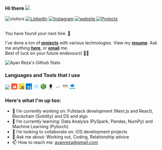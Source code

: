### Hi there  <img src="https://github.com/manuarora700/manuarora700/blob/master/gifs/Hi.gif" width="30px"> </h2>

![visitors](https://visitor-badge.glitch.me/badge?page_id=ayanreza)
<a href="https://www.linkedin.com/in/ayanreza" target="_blank"><img src="https://img.shields.io/badge/LinkedIn-%230077B5.svg?&style=flat-square&logo=linkedin&logoColor=white" alt="LinkedIn"></a>
<a href="https://www.instagram.com/ayanpoptosis" target="_blank"><img src="https://img.shields.io/badge/Instagram-%23E4405F.svg?&style=flat-square&logo=instagram&logoColor=white" alt="Instagram"></a>
<a href="https://main-portfolio-xi.vercel.app" target="_blank">
<img src="https://img.shields.io/static/v1?label=Website&message=ayanreza.com&color=%230076D6&style=flat-square&logo=google-chrome&logoColor=%230076D6" alt="website"/>
</a>
<a href="https://main-portfolio-xi.vercel.app" target="_blank">
<img src="https://img.shields.io/badge/Projects-18-yellow?&style=flat-square" alt="Projects"/>
</a>
<br>

<br>
You have found your next hire. 👋
<br>

I've done a ton of **[projects](https://github.com/ayanreza?tab=repositories)** with various technologies.
View my **[resume](https://drive.google.com/drive/u/0/folders/1bgaU7XKexi3R9XocZFXm8tnTzU-1-O8k)**. 
Ask me anything **[here](https://github.com/ayanreza/ayanreza/issues/new)**, 
or **[email](mailto:ayanreza@gmail.com)** me. 
<br>
Best of luck on your future endevours! 💪🏽 <br>


<img src="https://github-readme-stats.vercel.app/api?username=ayanreza&show_icons=true&title_color=ffc857&icon_color=8ac926&text_color=daf7dc&bg_color=151515" alt="Ayan Reza's Github Stats">

<h3><strong>Languages and Tools that I use</strong></h3>  

<code><img height="20" src="https://raw.githubusercontent.com/jmnote/z-icons/master/svg/python.svg"></code>
<code><img height="20" src="https://raw.githubusercontent.com/github/explore/80688e429a7d4ef2fca1e82350fe8e3517d3494d/topics/swift/swift.png"></code>
<code><img height="20" src="https://raw.githubusercontent.com/github/explore/80688e429a7d4ef2fca1e82350fe8e3517d3494d/topics/javascript/javascript.png"></code>
<code><img height="20" src="https://raw.githubusercontent.com/github/explore/80688e429a7d4ef2fca1e82350fe8e3517d3494d/topics/typescript/typescript.png"></code>
<code><img height="20" src="https://raw.githubusercontent.com/github/explore/80688e429a7d4ef2fca1e82350fe8e3517d3494d/topics/react/react.png"></code>
<code><img height="20" src="https://raw.githubusercontent.com/github/explore/80688e429a7d4ef2fca1e82350fe8e3517d3494d/topics/nodejs/nodejs.png"></code>
<code><img height="20" src="https://raw.githubusercontent.com/github/explore/80688e429a7d4ef2fca1e82350fe8e3517d3494d/topics/ethereum/ethereum.png"></code>
<code><img height="20" src="https://raw.githubusercontent.com/github/explore/80688e429a7d4ef2fca1e82350fe8e3517d3494d/topics/mysql/mysql.png"></code>
<code><img height="20" src="https://raw.githubusercontent.com/github/explore/80688e429a7d4ef2fca1e82350fe8e3517d3494d/topics/aws/aws.png"></code>
<code><img height="20" src="https://raw.githubusercontent.com/github/explore/80688e429a7d4ef2fca1e82350fe8e3517d3494d/topics/docker/docker.png"></code>
<div align="center">

</div>
<h3><strong>Here's what I'm up too:</strong></h3>

- 🔭 I’m currently working on: Fullstack development (Next.js and React), Blockchain (Solidity) and DS and algo
- 🌱 I’m currently learning: Data Analysis (PySpark, Pandas, NumPy) and Machine Learning (Pytorch)
- 👯 I’m looking to collaborate on: iOS development projects
- 💬 Ask me about: Working out, Coding, Relationship advice
- 📫 How to reach me: ayanreza@gmail.com

<br>


